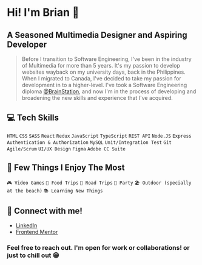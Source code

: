 # Hi! I'm Brian 👋
## A Seasoned Multimedia Designer and Aspiring Developer
> Before I transition to Software Engineering, I've been in the industry of Multimedia for more than 5 years.
> It's my passion to develop websites wayback on my university days, back in the Philippines.
> When I migrated to Canada, I've decided to take my passion for development in to a higher-level.
> I've took a Software Engineering diploma [@BrainStation](https://brainstation.io/), and now I'm in the process of developing and 
> broadening the new skills and experience that I've acquired.

## 💻 Tech Skills
`HTML` `CSS` `SASS` `React` `Redux` `JavaScript` `TypeScript` `REST API` `Node.JS` `Express` `Authentication & Authorization` `MySQL` `Unit/Integration Test` `Git` `Agile/Scrum` `UI/UX Design` `Figma` `Adobe CC Suite`

## 💯 Few Things I Enjoy The Most
`🎮 Video Games` `🍕 Food Trips` `🚗 Road Trips` `🍻 Party` `🏖 Outdoor (specially at the beach)` `📚 Learning New Things`

## 🔗 Connect with me! 
* [LinkedIn](https://www.linkedin.com/in/brianesteban/)
* [Frontend Mentor](https://www.frontendmentor.io/profile/briangesteban)

### Feel free to reach out. I'm open for work or collaborations! or just to chill out 😁

<!--
**briangesteban/briangesteban** is a ✨ _special_ ✨ repository because its `README.md` (this file) appears on your GitHub profile.

Here are some ideas to get you started:

- 🔭 I’m currently working on ...
- 🌱 I’m currently learning ...
- 👯 I’m looking to collaborate on ...
- 🤔 I’m looking for help with ...
- 💬 Ask me about ...
- 📫 How to reach me: ...
- 😄 Pronouns: ...
- ⚡ Fun fact: ...
-->
